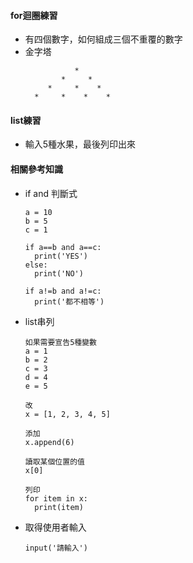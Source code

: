 #### for迴圈練習
- 有四個數字，如何組成三個不重覆的數字
- 金字塔  
  ```
             *
          *     * 
       *     *    *
    *     *    *    * 
  ```
#### list練習
- 輸入5種水果，最後列印出來

#### 相關參考知識
- if and 判斷式  
  ```
  a = 10
  b = 5
  c = 1

  if a==b and a==c:
    print('YES')
  else:
    print('NO')

  if a!=b and a!=c:
    print('都不相等')

  ```

- list串列  
  ```
  如果需要宣告5種變數
  a = 1
  b = 2
  c = 3
  d = 4
  e = 5
  
  改
  x = [1, 2, 3, 4, 5]

  添加
  x.append(6)

  讀取某個位置的值
  x[0]

  列印
  for item in x:
    print(item)
  ```

- 取得使用者輸入  
  ```
  input('請輸入')
  ```